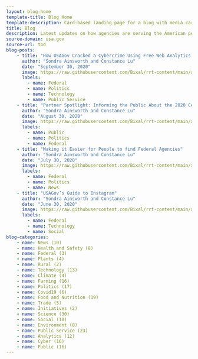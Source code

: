 ```yaml
---
layout: blog-home
template-title: Blog Home
template-description: Card-based landing page for a blog with media cards, tags, and secondary navigation
title: Blog
description: Latest updates on how agencies are serving the American people
source-domain: usa.gov
source-url: tbd
blog-posts:
    - title: "How USAGov Cracked a Cybercrime Using Free Web Analytics Tools"
      author: "Sondra Ainsworth and Constance Lu"
      date: "September 30, 2020"
      image: https://raw.githubusercontent.com/Bixal/rrt-content/main/assets/img/blog-4.jpg
      labels:
        - name: Federal
        - name: Politics
        - name: Technology
        - name: Public Service
    - title: "Partner Spotlight: Informing the Public About the 2020 Census"
      author: "Sondra Ainsworth and Constance Lu"
      date: "August 30, 2020"
      image: https://raw.githubusercontent.com/Bixal/rrt-content/main/assets/img/blog-1.jpg
      labels:
        - name: Public
        - name: Politics
        - name: Federal
    - title: "Making it Easier for People to find Federal Agencies"
      author: "Sondra Ainsworth and Constance Lu"
      date: "July 30, 2020"
      image: https://raw.githubusercontent.com/Bixal/rrt-content/main/assets/img/blog-2.jpg
      labels:
        - name: Federal
        - name: Politics
        - name: News
    - title: "USAGov’s Guide to Instagram"
      author: "Sondra Ainsworth and Constance Lu"
      date: "June 30, 2020"
      image: https://raw.githubusercontent.com/Bixal/rrt-content/main/assets/img/blog-3.jpg
      labels:
        - name: Federal
        - name: Technology
        - name: Social
blog-categories:
    - name: News (10)
    - name: Health and Safety (8)
    - name: Federal (3)
    - name: Plants (4)
    - name: Rural (2)
    - name: Technology (13)
    - name: Climate (4)
    - name: Farming (16)
    - name: Politics (17)
    - name: Covid19 (6)
    - name: Food and Nutrition (19)
    - name: Trade (5)
    - name: Initiatives (2)
    - name: Science (30)
    - name: Social (10)
    - name: Environment (8)
    - name: Public Service (23)
    - name: Analytics (12)
    - name: Cyber (16)
    - name: Public (16)
---
```


